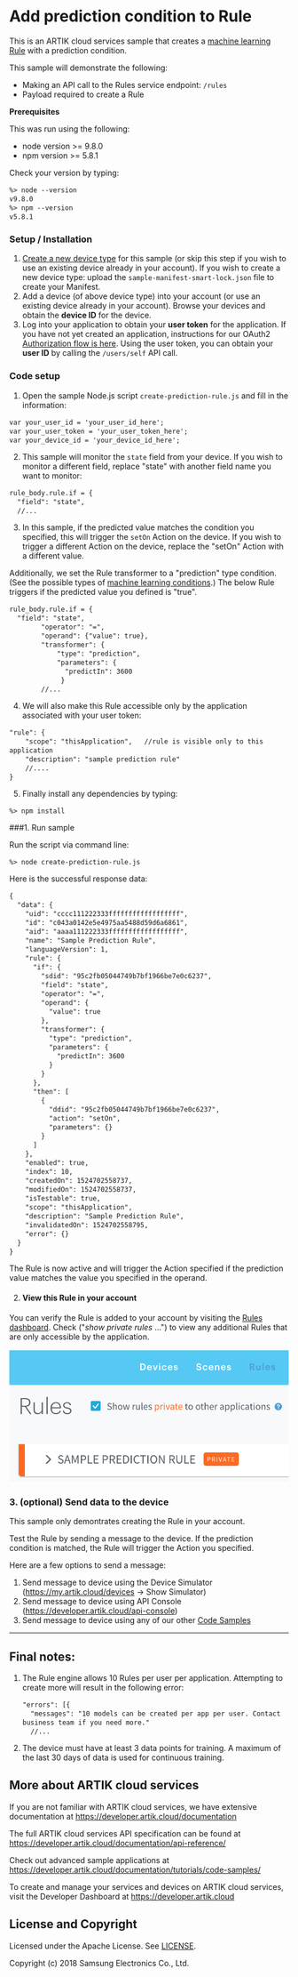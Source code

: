 # Add prediction condition to Rule 

This is an ARTIK cloud services sample that creates a [machine learning Rule](https://developer.artik.cloud/documentation/rules-engine.html#apply-machine-learning) with a prediction condition.

This sample will demonstrate the following:

* Making an API call to the Rules service endpoint: `/rules`
* Payload required to create a Rule 

**Prerequisites**

This was run using the following:

* node version >= 9.8.0
* npm version >= 5.8.1

Check your version by typing:

```
%> node --version
v9.8.0
%> npm --version
v5.8.1
```

### Setup / Installation

1. [Create a new device type](https://github.com/artikcloud/sample-json-DeviceTypeManifestsForImport) for this sample (or skip this step if you wish to use an existing device already in your account).  If you wish to create a new device type:  upload the `sample-manifest-smart-lock.json` file to create your Manifest.
2. Add a device (of above device type) into your account (or use an existing device already in your account). Browse your devices and obtain the **device ID** for the device.
3. Log into your application to obtain your **user token** for the application. If you have not yet created an application, instructions for our OAuth2 [Authorization flow is here](https://developer.artik.cloud/documentation/user-management/authentication.html).  Using the user token, you can obtain your **user ID** by calling the `/users/self` API call.  

### **Code setup**

1. Open the sample Node.js script `create-prediction-rule.js` and fill in the information:

```
var your_user_id = 'your_user_id_here';
var your_user_token = 'your_user_token_here';
var your_device_id = 'your_device_id_here';
```

2. This sample will monitor the `state` field from your device. If you wish to monitor a different field, replace "state" with another field name you want to monitor:

```
rule_body.rule.if = {
  "field": "state",
  //...
```

3. In this sample, if the predicted value matches the condition you specified, this will trigger the `setOn` Action on the device. If you wish to trigger a different Action on the device, replace the "setOn" Action with a different value.

Additionally, we set the Rule transformer to a "prediction" type condition. (See the possible types of [machine learning conditions](https://developer.artik.cloud/documentation/rules-engine.html#apply-machine-learning).) The below Rule triggers if the predicted value you defined is "true".

```
rule_body.rule.if = {
  "field": "state",
        "operator": "=",
        "operand": {"value": true},
        "transformer": {
            "type": "prediction",
            "parameters": { 
              "predictIn": 3600
             }
        //...
```

4. We will also make this Rule accessible only by the application associated with your user token:

```
"rule": {
    "scope": "thisApplication",   //rule is visible only to this application
    "description": "sample prediction rule"
    //....
}
```

5. Finally install any dependencies by typing:

```
%> npm install
```

###1. Run sample  

Run the script via command line:

```
%> node create-prediction-rule.js
```

Here is the successful response data:

```
{
  "data": {
    "uid": "cccc111222333ffffffffffffffffff",
    "id": "c043a0142e5e4975aa5488d59d6a6861",
    "aid": "aaaa111222333ffffffffffffffffff",
    "name": "Sample Prediction Rule",
    "languageVersion": 1,
    "rule": {
      "if": {
        "sdid": "95c2fb05044749b7bf1966be7e0c6237",
        "field": "state",
        "operator": "=",
        "operand": {
          "value": true
        },
        "transformer": {
          "type": "prediction",
          "parameters": { 
            "predictIn": 3600
          }
        }
      },
      "then": [
        {
          "ddid": "95c2fb05044749b7bf1966be7e0c6237",
          "action": "setOn",
          "parameters": {}
        }
      ]
    },
    "enabled": true,
    "index": 10,
    "createdOn": 1524702558737,
    "modifiedOn": 1524702558737,
    "isTestable": true,
    "scope": "thisApplication",
    "description": "Sample Prediction Rule",
    "invalidatedOn": 1524702558795,
    "error": {}
  }
}
```

The Rule is now active and will trigger the Action specified if the prediction value matches the value you specified in the operand.

2. #### View this Rule in your account

You can verify the Rule is added to your account by visiting the [Rules dashboard](https://my.artik.cloud/rules). Check ("*show private rules* …") to view any additional Rules that are only accessible by the application.

![screenshot](./screenshots/screenshot1.png)

### 3. (optional) Send data to the device  

This sample only demontrates creating the Rule in your account.

Test the Rule by sending a message to the device. If the prediction condition is matched, the Rule will trigger the Action you specified.  

Here are a few options to send a message:

1. Send message to device using the Device Simulator (https://my.artik.cloud/devices -> Show Simulator)
2. Send message to device using API Console (https://developer.artik.cloud/api-console)
3. Send message to device using any of our other [Code Samples](https://developer.artik.cloud/documentation/tutorials/code-samples/)

---

## Final notes:

1. The Rule engine allows 10 Rules per user per application. Attempting to create more will result in the following error:

   ```
   "errors": [{
     "messages": "10 models can be created per app per user. Contact business team if you need more."
     //...
   ```

2. The device must have at least 3 data points for training. A maximum of the last 30 days of data is used for continuous training.


More about ARTIK cloud services
---------------

If you are not familiar with ARTIK cloud services, we have extensive documentation at https://developer.artik.cloud/documentation

The full ARTIK cloud services API specification can be found at https://developer.artik.cloud/documentation/api-reference/

Check out advanced sample applications at https://developer.artik.cloud/documentation/tutorials/code-samples/

To create and manage your services and devices on ARTIK cloud services, visit the Developer Dashboard at https://developer.artik.cloud

License and Copyright
---------------------

Licensed under the Apache License. See [LICENSE](LICENSE).

Copyright (c) 2018 Samsung Electronics Co., Ltd.
